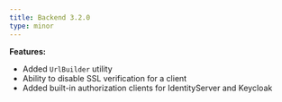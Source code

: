 ```yaml
---
title: Backend 3.2.0
type: minor
---
```


**Features:**

* Added `UrlBuilder` utility
* Ability to disable SSL verification for a client
* Added built-in authorization clients for IdentityServer and Keycloak